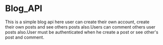 # Blog_API
This is a simple blog api here user can create their own account, create their own posts and see others posts also.Users can comment others user posts also.User must be authenticated when he create a post or see other's post and comment.
